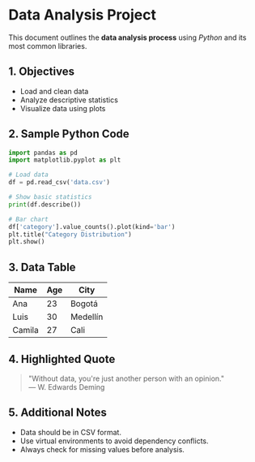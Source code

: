 # Data Analysis Project

This document outlines the **data analysis process** using _Python_ and its most common libraries.

## 1. Objectives

- Load and clean data
- Analyze descriptive statistics
- Visualize data using plots

## 2. Sample Python Code

```python
import pandas as pd
import matplotlib.pyplot as plt

# Load data
df = pd.read_csv('data.csv')

# Show basic statistics
print(df.describe())

# Bar chart
df['category'].value_counts().plot(kind='bar')
plt.title("Category Distribution")
plt.show()
```

## 3. Data Table

| Name     | Age | City       |
|----------|-----|------------|
| Ana      | 23  | Bogotá     |
| Luis     | 30  | Medellín   |
| Camila   | 27  | Cali       |

## 4. Highlighted Quote

> "Without data, you're just another person with an opinion."  
> — W. Edwards Deming

## 5. Additional Notes

- Data should be in CSV format.
- Use virtual environments to avoid dependency conflicts.
- Always check for missing values before analysis.
